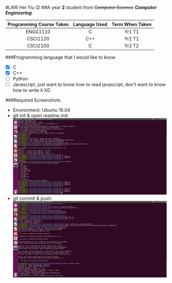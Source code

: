 #LAW Hei Yiu :blush:
##A year **2** student from ~~Computer Science~~ **_Computer Engineering_**

| Programming Course Taken | Language Used | Term When Taken |
| :----------------------: | :-----------: | :-------------: |
| ENGG1110 | C | Yr1 T1 |
| CSCI1120 | C++ | Yr2 T1 |
| CSCI2100 | C | Yr2 T2 |

###Programming language that I would like to know
- [x] C
- [x] C++
- [ ] Python
- [ ] Javascript, just want to know how to read javascript, don't want to know how to write it XD

###Required Screenshots
* Environment: Ubuntu 16.04
* git init & open readme.md: ![alt text](/img/git_init+vi.png)
* git commit & push: ![alt text](/img/git_commit+push.png)
